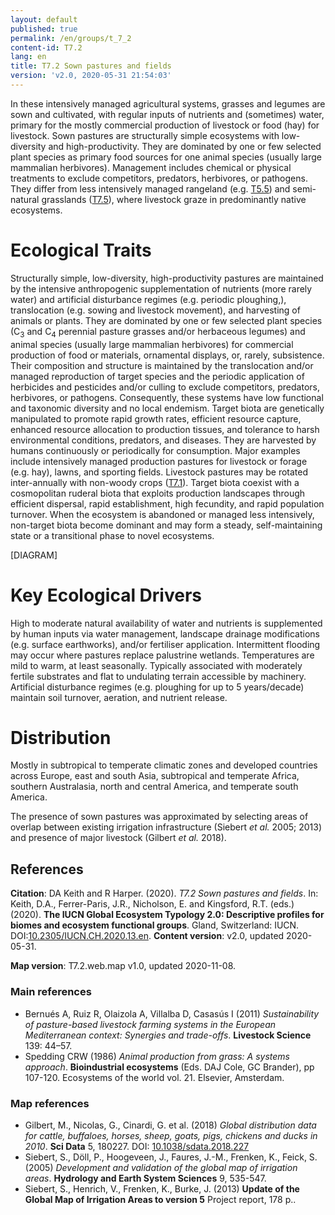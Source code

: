 ```yaml
---
layout: default
published: true
permalink: /en/groups/t_7_2
content-id: T7.2
lang: en
title: T7.2 Sown pastures and fields
version: 'v2.0, 2020-05-31 21:54:03'
---
```


In these intensively managed agricultural systems, grasses and legumes are sown and cultivated, with regular inputs of nutrients and (sometimes) water, primary for the mostly commercial production of livestock or food (hay) for livestock. Sown pastures are structurally simple ecosystems with low-diversity and high-productivity. They are dominated by one or few selected plant species as primary food sources for one animal species (usually large mammalian herbivores). Management includes chemical or physical treatments to exclude competitors, predators, herbivores, or pathogens. They differ from less intensively managed rangeland (e.g. [T5.5](/explore/groups/T5.5)) and semi-natural grasslands ([T7.5](/explore/groups/T7.5)), where livestock graze in predominantly native ecosystems.

# Ecological Traits
 
Structurally simple, low-diversity, high-productivity pastures are maintained by the intensive anthropogenic supplementation of nutrients (more rarely water) and artificial disturbance regimes (e.g. periodic ploughing,), translocation (e.g. sowing and livestock movement), and harvesting of animals or plants. They are dominated by one or few selected plant species (C<sub>3</sub> and C<sub>4</sub> perennial pasture grasses and/or herbaceous legumes) and animal species (usually large mammalian herbivores) for commercial production of food or materials, ornamental displays, or, rarely, subsistence. Their composition and structure is maintained by the translocation and/or managed reproduction of target species and the periodic application of herbicides and pesticides and/or culling to exclude competitors, predators, herbivores, or pathogens. Consequently, these systems have low functional and taxonomic diversity and no local endemism. Target biota are genetically manipulated to promote rapid growth rates, efficient resource capture, enhanced resource allocation to production tissues, and tolerance to harsh environmental conditions, predators, and diseases. They are harvested by humans continuously or periodically for consumption. Major examples include intensively managed production pastures for livestock or forage (e.g. hay), lawns, and sporting fields. Livestock pastures may be rotated inter-annually with non-woody crops ([T7.1](/explore/groups/T7.1)). Target biota coexist with a cosmopolitan ruderal biota that exploits production landscapes through efficient dispersal, rapid establishment, high fecundity, and rapid population turnover. When the ecosystem is abandoned or managed less intensively, non-target biota become dominant and may form a steady, self-maintaining state or a transitional phase to novel ecosystems.

[DIAGRAM]

# Key Ecological Drivers
 
High to moderate natural availability of water and nutrients is supplemented by human inputs via water management, landscape drainage modifications (e.g. surface earthworks), and/or fertiliser application. Intermittent flooding may occur where pastures replace palustrine wetlands. Temperatures are mild to warm, at least seasonally. Typically associated with moderately fertile substrates and flat to undulating terrain accessible by machinery. Artificial disturbance regimes (e.g. ploughing for up to 5 years/decade) maintain soil turnover, aeration, and nutrient release.
 
# Distribution
 
Mostly in subtropical to temperate climatic zones and developed countries across Europe, east and south Asia, subtropical and temperate Africa, southern Australasia, north and central America, and temperate south America.

The presence of sown pastures was approximated by selecting areas of overlap between existing irrigation infrastructure (Siebert _et al._ 2005; 2013) and presence of major livestock (Gilbert _et al._ 2018).

## References

**Citation**: DA Keith and R Harper. (2020). *T7.2 Sown pastures and fields*. In: Keith, D.A., Ferrer-Paris, J.R., Nicholson, E. and Kingsford, R.T. (eds.) (2020). **The IUCN Global Ecosystem Typology 2.0: Descriptive profiles for biomes and ecosystem functional groups**. Gland, Switzerland: IUCN. DOI:[10.2305/IUCN.CH.2020.13.en](https://doi.org/10.2305/IUCN.CH.2020.13.en).
**Content version**: v2.0, updated 2020-05-31.

**Map version**: T7.2.web.map v1.0, updated 2020-11-08.

### Main references
* Bernués A, Ruiz R, Olaizola A, Villalba D, Casasús I  (2011) *Sustainability of pasture-based livestock farming systems in the European Mediterranean context: Synergies and trade-offs*. **Livestock Science** 139: 44–57.
* Spedding CRW  (1986) *Animal production from grass: A systems approach*. **Bioindustrial ecosystems** (Eds. DAJ Cole, GC Brander), pp 107-120. Ecosystems of the world vol. 21. Elsevier, Amsterdam.

### Map references
* Gilbert, M., Nicolas, G., Cinardi, G. et al. (2018) *Global distribution data for cattle, buffaloes, horses, sheep, goats, pigs, chickens and ducks in 2010*. **Sci Data** 5, 180227. DOI: [10.1038/sdata.2018.227](http://doi.org/10.1038/sdata.2018.227)
* Siebert, S., Döll, P., Hoogeveen, J., Faures, J.-M., Frenken, K., Feick, S.  (2005) *Development and validation of the global map of irrigation areas*. **Hydrology and Earth System Sciences** 9, 535-547.
* Siebert, S., Henrich, V., Frenken, K., Burke, J.  (2013) **Update of the Global Map of Irrigation Areas to version 5** Project report, 178 p..
